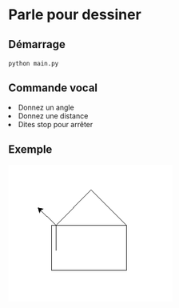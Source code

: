 # Parle pour dessiner

<h2>Démarrage</h2>

```
python main.py
```

<h2>Commande vocal</h2>

<li> Donnez un angle </li>
<li> Donnez une distance </li>
<li> Dites stop pour arrêter </li>

<h2>Exemple</h2>
<img src="assets/preview.png" alt="preview img">